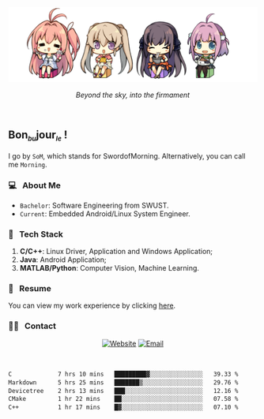 <img src="./pic/Aokana.png">
<p align="center"><em>Beyond the sky, into the firmament</em></p>

<br/>

## Bon<sub><em><font size=2>bu</font></em></sub>jour<sub><em><font size=2>le</font></em></sub> !

I go by `SoM`, which stands for SwordofMorning. Alternatively, you can call me `Morning`.

### 💻 &nbsp; About Me

- `Bachelor`: Software Engineering from SWUST.
- `Current`: Embedded Android/Linux System Engineer.

### 🔧 &nbsp; Tech Stack

1. **C/C++**: Linux Driver, Application and Windows Application;
2. **Java**: Android Application;
3. **MATLAB/Python**: Computer Vision, Machine Learning.

### 📝 &nbsp; Resume

You can view my work experience by clicking <a href="https://swordofmorning.com/index.php/contact/">here</a>.

### 🤝🏻 &nbsp; Contact

<p align="center">
<a href="https://swordofmorning.com/"><img alt="Website" src="https://img.shields.io/badge/Website-swordofmorning.com-blue?style=flat-square&logo=google-chrome"></a>
<a href="mailto:master@xiaojintao.email
"><img alt="Email" src="https://img.shields.io/badge/Email-master@xiaojintao.email-blue?style=flat-square&logo=gmail"></a>
</p>

<br/>

<!--START_SECTION:waka-->

```txt
C             7 hrs 10 mins   █████████▓░░░░░░░░░░░░░░░   39.33 %
Markdown      5 hrs 25 mins   ███████▒░░░░░░░░░░░░░░░░░   29.76 %
Devicetree    2 hrs 13 mins   ███░░░░░░░░░░░░░░░░░░░░░░   12.16 %
CMake         1 hr 22 mins    ██░░░░░░░░░░░░░░░░░░░░░░░   07.58 %
C++           1 hr 17 mins    █▓░░░░░░░░░░░░░░░░░░░░░░░   07.10 %
```

<!--END_SECTION:waka-->
